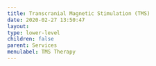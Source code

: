 ```yaml
---
title: Transcranial Magnetic Stimulation (TMS)
date: 2020-02-27 13:50:47
layout:
type: lower-level
children: false
parent: Services
menulabel: TMS Therapy
---
```

